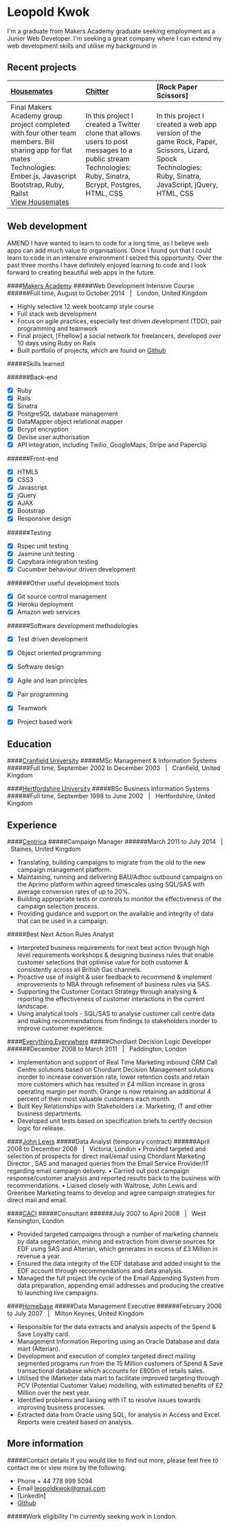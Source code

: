 Leopold Kwok
===========================

I'm a graduate from Makers Academy graduate seeking employment as a Junior Web Developer.  I'm seeking a great company where I can extend my web development skills and utilise my background in 

Recent projects
---------------

| [Housemates] | [Chitter] | [Rock Paper Scissors] |
|:--------------|:--------------|:--------------|
| Final Makers Academy group project completed with four other team members. Bill sharing app for flat mates <br> Technologies: Ember.js, Javascript Bootstrap, Ruby, Railst<br> [View Housemates] | In this project I created a Twitter clone that allows users to post messages to a public stream <br> Technologies: Ruby, Sinatra, Bcrypt, Postgres, HTML, CSS <br> | In this project I created a web app version of the game Rock, Paper, Scissors, Lizard, Spock <br> Technologies: Ruby, Sinatra, JavaScript, jQuery, HTML, CSS <br>|


Web development
---------------

AMEND I have wanted to learn to code for a long time, as I believe web apps can add much value to organisations.  Once I found out that I could learn to code in an intensive environment I seized this opportunity.  Over the past three months I have definitely enjoyed learning to code and I look forward to creating beautiful web apps in the future.

####[Makers Academy]
#####Web Development Intensive Course
######Full time, August to October 2014 &nbsp; | &nbsp; London, United Kingdom
- Highly selective 12 week bootcamp style course
- Full stack web development
- Focus on agile practices, especially test driven development (TDD), pair programming and teamwork
- Final project, [Fhellow] a social network for freelancers, developed over 10 days using Ruby on Rails 
- Built portfolio of projects, which are found on [Github]

#####Skills learned

######Back-end
- [x] Ruby
- [x] Rails 
- [x] Sinatra 
- [x] PostgreSQL database management
- [x] DataMapper object relational mapper
- [x] Bcrypt encryption
- [x] Devise user authorisation
- [x] API integration, including Twilio, GoogleMaps, Stripe and Paperclip

######Front-end
- [x] HTML5
- [x] CSS3
- [x] Javascript
- [x] jQuery
- [x] AJAX
- [x] Bootstrap
- [x] Responsive design

######Testing 
- [x] Rspec unit testing
- [x] Jasmine unit testing
- [x] Capybara integration testing
- [x] Cucumber behaviour driven development

######Other useful development tools
- [x] Git source control management
- [x] Heroku deployment
- [x] Amazon web services

######Software development methodologies
- [x] Test driven development
- [x] Object oriented programming
- [x] Software design 
- [x] Agile and lean principles
- [x] Pair programming
- [x] Teamwork
- [x] Project based work


Education
---------

####[Cranfield University]
#####MSc Management & Information Systems 
######Full time, September 2002 to December 2003 &nbsp; | &nbsp; Cranfield, United Kingdom  




####[Hertfordshire University]
#####BSc Business Information Systems
######Full time, September 1998 to June 2002 &nbsp; | &nbsp; Hertfordshire, United Kingdom



Experience
----------

####[Centrica]
#####Campaign Manager
######March 2011 to July 2014 &nbsp; | &nbsp; Staines, United Kingdom
- Translating, building campaigns to migrate from the old to the new campaign management platform.
- Maintaining, running and delivering BAU/Adhoc outbound campaigns on the Aprimo platform within agreed timescales using SQL/SAS with average conversion rates of up to 20%. 
- Building appropriate tests or controls to monitor the effectiveness of the campaign selection process.
- Providing guidance and support on the available and integrity of data that can be used in a campaign.

#####Best Next Action Rules Analyst
- Interpreted business requirements for next best action through high level requirements workshops & designing business rules that enable customer selections that optimise value for both customer & consistently across all British Gas channels. 
- Proactive use of insight & user feedback to recommend & implement improvements to NBA through refinement of business rules via SAS.
- Supporting the Customer Contact Strategy through analysing & reporting the effectiveness of customer interactions in the current landscape.
- Using analytical tools - SQL/SAS to analyse customer call centre data and making recommendations from findings to stakeholders inorder to improve customer experience.



####[Everything Everywhere]
#####Chordiant Decision Logic Developer
######December 2008 to March 2011 &nbsp; | &nbsp; Paddington, London
- Implementation and support of Real Time Marketing inbound CRM Call Centre solutions based on Chordiant Decision Management solutions inorder to increase conversion rate, lower retention costs and retain more customers which has resulted in £4 million increase in gross operating margin per month. Orange is now retaining an additional 4 percent of their most valuable customers each month.
- Built Key Relationships with Stakeholders i.e. Marketing, IT and other business departments.
- Developed unit tests based on specification briefs to certify decision logic for release.


####[John Lewis]
#####Data Analyst (temporary contract)
######April 2008 to December 2008 &nbsp; | &nbsp; Victoria, London
•	Provided targeted and selection of prospects for direct mail/email using Chordiant Marketing Director , SAS and managed queries from the Email Service Provider/IT regarding email campaign delivery.
•	Carried out post campaign response/customer analysis and reported results back to the business with recommendations.
•	Liaised closely with Waitrose, John Lewis and Greenbee Marketing teams to develop and agree campaign strategies for direct mail and email.



####[CACI]
#####Consultant
######July 2007 to April 2008 &nbsp; | &nbsp; West Kensington, London
- Provided targeted campaigns through a number of marketing channels by data
segmentation, mining and extraction from diverse sources for EDF using SAS and Alterian, which generates in excess of £3 Million in revenue a year.
- Ensured the data integrity of the EDF database and added insight to the EDF account
	through recommendations and data analysis.
- Managed the full project life cycle of the Email Appending System from data preparation, appending email addresses and producing the creative to launching live campaigns.


####[Homebase]
#####Data Management Executive
######February 2006 to July 2007 &nbsp; | &nbsp; Milton Keynes, United Kingdom
- Responsible for the data extracts and analysis aspects of the Spend & Save Loyalty card.
- Management Information Reporting using an Oracle Database and data mart (Alterian).
- Development and execution of complex targeted direct mailing segmented programs run
from the 15 Million customers of Spend & Save transactional database which accounts for £800m of retails sales. 
- Utilised the iMarketer data mart to facilitate improved targeting through PCV (Potential Customer Value) modelling, with estimated benefits of £2 Million over the next year.
- Identified problems and liaising with IT to resolve issues towards improving business processes.
- Extracted data from Oracle using SQL, for analysis in Access and Excel. Reports were created based on analysis.



More information
----------------
#####Contact details
If you would like to find out more, please feel free to contact me or view more by the following:  
- Phone + 44 778 999 5094
- Email [leopoldkwok@gmail.com]
- [LinkedIn]
- [Github]

#####Work eligibility
I'm currently seeking work in London.



[Housemates]: https://github.com/leopoldkwok/housemates
[Chitter]: https://github.com/michballard/chitter
[Instagramme]: https://github.com/michballard/instagram-copy

[View Housemates]: http://myhousemate.herokuapp.com/

[Makers Academy]: http://www.makersacademy.com/
[Cranfield University]: http://www.cranfield.ac.uk/
[Hertfordshire University]: http://www.herts.ac.uk/

[Centrica]: http://www.centrica.com/
[Everything Everywhere]: http://www.coles.com.au/
[John Lewis]: http://www.johnlewis.com/
[CACI]: http://www.caci.co.uk/
[Homebase]: http://www.homebase.co.uk

[leopoldkwok@gmail.com]: mailto:leopoldkwok@gmail.com
[Github]: https://github.com/leopoldkwok